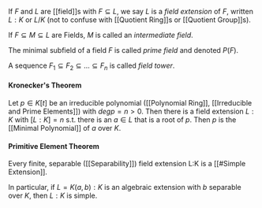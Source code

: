 If $F$ and $L$ are [[field]]s with $F\subseteq L$, we say $L$ is a *field extension* of $F$, written $L:K$ or $L/K$ (not to confuse with [[Quotient Ring]]s or [[Quotient Group]]s).

If $F\subseteq M \subseteq L$ are Fields, $M$ is called an *intermediate field*.

The minimal subfield of a field $F$ is called *prime field* and denoted $P(F)$.

A sequence $F_1\subseteq F_2 \subseteq \dots \subseteq F_n$ is called *field tower*.

#### Kronecker's Theorem

Let $p\in K[t]$ be an irreducible polynomial ([[Polynomial Ring]], [[Irreducible and Prime Elements]]) with $deg p = n > 0$. Then there is a field extension $L:K$ with $[L:K]=n$ s.t. there is an $a\in L$ that is a root of $p$. 
Then $p$ is the [[Minimal Polynomial]] of $a$ over $K$.

#### Primitive Element Theorem

Every finite, separable ([[Separability]]) field extension L:K is a [[#Simple Extension]].

In particular, if $L=K(a,b):K$ is an algebraic extension with $b$ separable over $K$, then $L:K$ is simple.